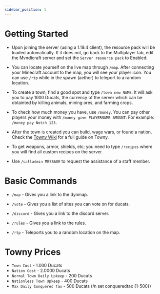 ```yaml
---
sidebar_position: 1
---
```


# Getting Started

- Upon joining the server (using a 1.19.4 client), the resource pack will be loaded automatically. If it does not, go back to the Multiplayer tab, edit the Mvndicraft server and set the `Server resource pack` to Enabled.


- You can locate yourself on the live map through `/map`. After connecting your Minecraft account to the map, you will see your player icon. You can use `/rtp` while in the spawn (aether) to teleport to a random location.


- To create a town, find a good spot and type `/town new NAME`. It will ask you to pay 1000 Ducats, the currency of the server which can be obtainted by killing animals, mining ores, and farming crops.


- To check how much money you have, use `/money`. You can pay other players your money with `/money give PLAYERNAME AMOUNT`. For example: `/money pay Notch 123`.


- After the town is created you can build, wage wars, or found a nation. Check the [Towny Wiki](https://github.com/TownyAdvanced/Towny/wiki/How-Towny-Works) for a full guide on Towny.


- To get weapons, armor, shields, etc; you need to type `/recipes` where you will find all custom recipes on the server.

- Use `/calladmin MESSAGE` to request the assistance of a staff member.

# Basic Commands

- `/map` - Gives you a link to the dynmap.

- `/vote` - Gives you a list of sites you can vote on for ducats.

- `/discord` - Gives you a link to the discord server.

- `/rules` - Gives you a link to the rules.

- `/rtp` - Teleports you to a random location on the map.

# Towny Prices

- `Town Cost` - 1.000 Ducats
- `Nation Cost` - 2.0000 Ducats
- `Normal Town Daily Upkeep` - 200 Ducats
- `Nationless Town Upkeep` - 400 Ducats
- `Max Daily Conquered Tax` - 500 Ducats (/n set conqueredtax {1-500})

